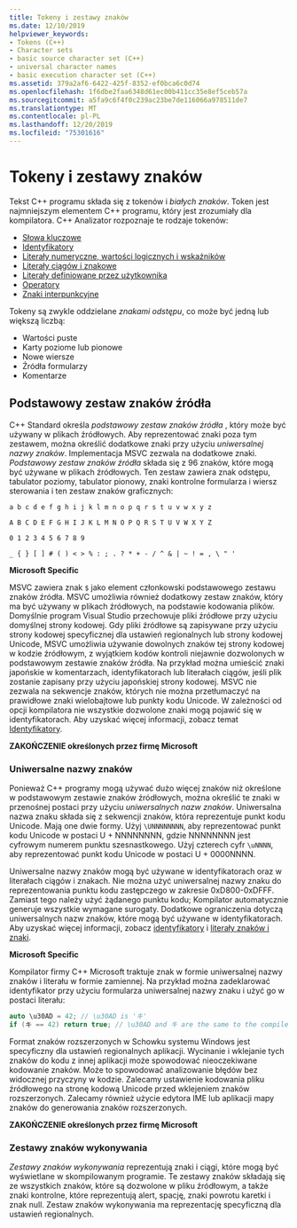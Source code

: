```yaml
---
title: Tokeny i zestawy znaków
ms.date: 12/10/2019
helpviewer_keywords:
- Tokens (C++)
- Character sets
- basic source character set (C++)
- universal character names
- basic execution character set (C++)
ms.assetid: 379a2af6-6422-425f-8352-ef0bca6c0d74
ms.openlocfilehash: 1f6dbe2faa6348d61ec00b411cc35e8ef5ceb57a
ms.sourcegitcommit: a5fa9c6f4f0c239ac23be7de116066a978511de7
ms.translationtype: MT
ms.contentlocale: pl-PL
ms.lasthandoff: 12/20/2019
ms.locfileid: "75301616"
---
```

# <a name="tokens-and-character-sets"></a>Tokeny i zestawy znaków

Tekst C++ programu składa się z tokenów i *białych znaków*. Token jest najmniejszym elementem C++ programu, który jest zrozumiały dla kompilatora. C++ Analizator rozpoznaje te rodzaje tokenów:

- [Słowa kluczowe](../cpp/keywords-cpp.md)
- [Identyfikatory](../cpp/identifiers-cpp.md)
- [Literały numeryczne, wartości logicznych i wskaźników](../cpp/numeric-boolean-and-pointer-literals-cpp.md)
- [Literały ciągów i znakowe](../cpp/string-and-character-literals-cpp.md)
- [Literały definiowane przez użytkownika](../cpp/user-defined-literals-cpp.md)
- [Operatory](../cpp/cpp-built-in-operators-precedence-and-associativity.md)
- [Znaki interpunkcyjne](../cpp/punctuators-cpp.md)

Tokeny są zwykle oddzielane *znakami odstępu*, co może być jedną lub większą liczbą:

- Wartości puste
- Karty poziome lub pionowe
- Nowe wiersze
- Źródła formularzy
- Komentarze

## <a name="basic-source-character-set"></a>Podstawowy zestaw znaków źródła

C++ Standard określa *podstawowy zestaw znaków źródła* , który może być używany w plikach źródłowych. Aby reprezentować znaki poza tym zestawem, można określić dodatkowe znaki przy użyciu *uniwersalnej nazwy znaków*. Implementacja MSVC zezwala na dodatkowe znaki. *Podstawowy zestaw znaków źródła* składa się z 96 znaków, które mogą być używane w plikach źródłowych. Ten zestaw zawiera znak odstępu, tabulator poziomy, tabulator pionowy, znaki kontrolne formularza i wiersz sterowania i ten zestaw znaków graficznych:

`a b c d e f g h i j k l m n o p q r s t u v w x y z`

`A B C D E F G H I J K L M N O P Q R S T U V W X Y Z`

`0 1 2 3 4 5 6 7 8 9`

`_ { } [ ] # ( ) < > % : ; . ? * + - / ^ & | ~ ! = , \ " '`

**Microsoft Specific**

MSVC zawiera znak `$` jako element członkowski podstawowego zestawu znaków źródła. MSVC umożliwia również dodatkowy zestaw znaków, który ma być używany w plikach źródłowych, na podstawie kodowania plików. Domyślnie program Visual Studio przechowuje pliki źródłowe przy użyciu domyślnej strony kodowej. Gdy pliki źródłowe są zapisywane przy użyciu strony kodowej specyficznej dla ustawień regionalnych lub strony kodowej Unicode, MSVC umożliwia używanie dowolnych znaków tej strony kodowej w kodzie źródłowym, z wyjątkiem kodów kontroli niejawnie dozwolonych w podstawowym zestawie znaków źródła. Na przykład można umieścić znaki japońskie w komentarzach, identyfikatorach lub literałach ciągów, jeśli plik zostanie zapisany przy użyciu japońskiej strony kodowej. MSVC nie zezwala na sekwencje znaków, których nie można przetłumaczyć na prawidłowe znaki wielobajtowe lub punkty kodu Unicode. W zależności od opcji kompilatora nie wszystkie dozwolone znaki mogą pojawić się w identyfikatorach. Aby uzyskać więcej informacji, zobacz temat [Identyfikatory](../cpp/identifiers-cpp.md).

**ZAKOŃCZENIE określonych przez firmę Microsoft**

### <a name="universal-character-names"></a>Uniwersalne nazwy znaków

Ponieważ C++ programy mogą używać dużo więcej znaków niż określone w podstawowym zestawie znaków źródłowych, można określić te znaki w przenośnej postaci przy użyciu *uniwersalnych nazw znaków*. Uniwersalna nazwa znaku składa się z sekwencji znaków, która reprezentuje punkt kodu Unicode.  Mają one dwie formy. Użyj `\UNNNNNNNN`, aby reprezentować punkt kodu Unicode w postaci U + NNNNNNNN, gdzie NNNNNNNN jest cyfrowym numerem punktu szesnastkowego. Użyj czterech cyfr `\uNNNN`, aby reprezentować punkt kodu Unicode w postaci U + 0000NNNN.

Uniwersalne nazwy znaków mogą być używane w identyfikatorach oraz w literałach ciągów i znakach. Nie można użyć uniwersalnej nazwy znaku do reprezentowania punktu kodu zastępczego w zakresie 0xD800-0xDFFF. Zamiast tego należy użyć żądanego punktu kodu; Kompilator automatycznie generuje wszystkie wymagane surogaty. Dodatkowe ograniczenia dotyczą uniwersalnych nazw znaków, które mogą być używane w identyfikatorach. Aby uzyskać więcej informacji, zobacz [identyfikatory](../cpp/identifiers-cpp.md) i [literały znaków i znaki](../cpp/string-and-character-literals-cpp.md).

**Microsoft Specific**

Kompilator firmy C++ Microsoft traktuje znak w formie uniwersalnej nazwy znaków i literału w formie zamiennej. Na przykład można zadeklarować identyfikator przy użyciu formularza uniwersalnej nazwy znaku i użyć go w postaci literału:

```cpp
auto \u30AD = 42; // \u30AD is 'キ'
if (キ == 42) return true; // \u30AD and キ are the same to the compiler
```

Format znaków rozszerzonych w Schowku systemu Windows jest specyficzny dla ustawień regionalnych aplikacji. Wycinanie i wklejanie tych znaków do kodu z innej aplikacji może spowodować nieoczekiwane kodowanie znaków. Może to spowodować analizowanie błędów bez widocznej przyczyny w kodzie. Zalecamy ustawienie kodowania pliku źródłowego na stronę kodową Unicode przed wklejeniem znaków rozszerzonych. Zalecamy również użycie edytora IME lub aplikacji mapy znaków do generowania znaków rozszerzonych.

**ZAKOŃCZENIE określonych przez firmę Microsoft**

### <a name="execution-character-sets"></a>Zestawy znaków wykonywania

*Zestawy znaków wykonywania* reprezentują znaki i ciągi, które mogą być wyświetlane w skompilowanym programie. Te zestawy znaków składają się ze wszystkich znaków, które są dozwolone w pliku źródłowym, a także znaki kontrolne, które reprezentują alert, spację, znaki powrotu karetki i znak null. Zestaw znaków wykonywania ma reprezentację specyficzną dla ustawień regionalnych.
